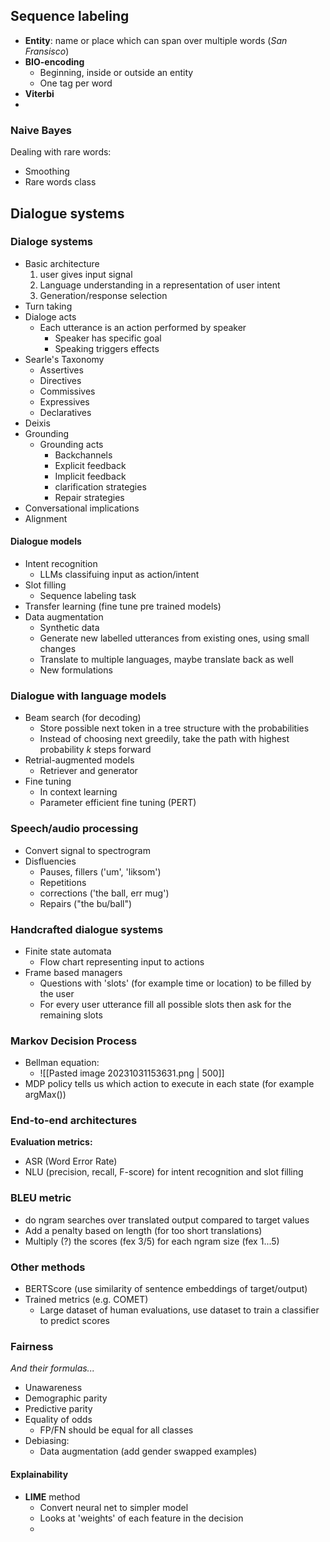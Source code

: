 
## Sequence labeling

* **Entity**: name or place which can span over multiple words (*San Fransisco*)
* **BIO-encoding**
	* Beginning, inside or outside an entity
	* One tag per word
* **Viterbi**
* 

### Naive Bayes

Dealing with rare words:
* Smoothing
* Rare words class
## Dialogue systems

### Dialoge systems

* Basic architecture
	1. user gives input signal
	2. Language understanding in a representation of user intent
	3. Generation/response selection
* Turn taking
* Dialoge acts
	* Each utterance is an action performed by speaker
		* Speaker has specific goal
		* Speaking triggers effects
* Searle's Taxonomy
	* Assertives
	* Directives
	* Commissives
	* Expressives
	* Declaratives
* Deixis
* Grounding
	* Grounding acts
		* Backchannels
		* Explicit feedback
		* Implicit feedback
		* clarification strategies
		* Repair strategies
* Conversational implications
* Alignment

#### Dialogue models

* Intent recognition
	* LLMs classifuing input as action/intent
* Slot filling
	* Sequence labeling task
* Transfer learning (fine tune pre trained models)
* Data augmentation 
	* Synthetic data
	* Generate new labelled utterances from existing ones, using small changes
	* Translate to multiple languages, maybe translate back as well
	* New formulations

### Dialogue with language models

* Beam search (for decoding)
	* Store possible next token in a tree structure with the probabilities
	* Instead of choosing next greedily, take the path with highest probability $k$ steps forward
* Retrial-augmented models
	* Retriever and generator
* Fine tuning
	* In context learning
	* Parameter efficient fine tuning (PERT)


### Speech/audio processing

* Convert signal to spectrogram
* Disfluencies
	* Pauses, fillers ('um', 'liksom')
	* Repetitions
	* corrections ('the ball, err mug')
	* Repairs ("the bu/ball")


### Handcrafted dialogue systems

* Finite state automata
	* Flow chart representing input to actions
* Frame based managers
	* Questions with 'slots' (for example time or location) to be filled by the user
	* For every user utterance fill all possible slots then ask for the remaining slots

### Markov Decision Process

* Bellman equation:
	* ![[Pasted image 20231031153631.png | 500]]
* MDP policy tells us which action to execute in each state (for example argMax())

### End-to-end architectures

**Evaluation metrics:**
* ASR (Word Error Rate)
* NLU (precision, recall, F-score) for intent recognition and slot filling


### BLEU metric
* do ngram searches over translated output compared to target values
* Add a penalty based on length (for too short translations)
* Multiply (?) the scores (fex 3/5) for each ngram size (fex 1...5)

### Other methods
* BERTScore (use similarity of sentence embeddings of target/output)
* Trained metrics (e.g. COMET)
	* Large dataset of human evaluations, use dataset to train a classifier to predict scores

### Fairness
_And their formulas..._
* Unawareness
* Demographic parity
* Predictive parity
* Equality of odds
	* FP/FN should be equal for all classes
* Debiasing:
	* Data augmentation (add gender swapped examples)

#### Explainability
* **LIME** method
	* Convert neural net to simpler model
	* Looks at 'weights' of each feature in the decision
	* 